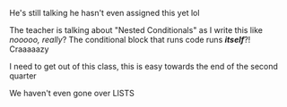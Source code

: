 He's still talking he hasn't even assigned this yet lol

The teacher is talking about "Nested Conditionals" as I write this like *nooooo, really*? The conditional block that runs code runs ***itself***?! Craaaaazy

I need to get out of this class, this is easy towards the end of the second quarter

We haven't even gone over LISTS
